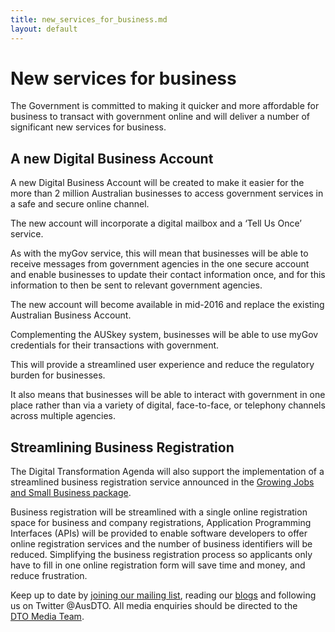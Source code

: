 ```yaml
---
title: new_services_for_business.md
layout: default
---
```

New services for business
=========================

The Government is committed to making it quicker and more affordable for business to transact with government online and will deliver a number of significant new services for business.

A new Digital Business Account
------------------------------

A new Digital Business Account will be created to make it easier for the more than 2 million Australian businesses to access government services in a safe and secure online channel.

The new account will incorporate a digital mailbox and a ‘Tell Us Once’ service.

As with the myGov service, this will mean that businesses will be able to receive messages from government agencies in the one secure account and enable businesses to update their contact information once, and for this information to then be sent to relevant government agencies.

The new account will become available in mid-2016 and replace the existing Australian Business Account.

Complementing the AUSkey system, businesses will be able to use myGov credentials for their transactions with government.

This will provide a streamlined user experience and reduce the regulatory burden for businesses.

It also means that businesses will be able to interact with government in one place rather than via a variety of digital, face-to-face, or telephony channels across multiple agencies.

Streamlining Business Registration
----------------------------------

The Digital Transformation Agenda will also support the implementation of a streamlined business registration service announced in the [Growing Jobs and Small Business package](http://www.budget.gov.au/2015-16/content/glossy/sml_bus/html/sml_bus-04.htm).

Business registration will be streamlined with a single online registration space for business and company registrations, Application Programming Interfaces (APIs) will be provided to enable software developers to offer online registration services and the number of business identifiers will be reduced. Simplifying the business registration process so applicants only have to fill in one online registration form will save time and money, and reduce frustration.

Keep up to date by [joining our mailing list](http://govspace.us10.list-manage.com/subscribe?u=18f172213d32ca205c7e524bd&id=172d06cc83), reading our [blogs](../news-media/blog.1.html) and following us on Twitter @AusDTO. All media enquiries should be directed to the [DTO Media Team](mailto:DTOMedia@pmc.gov.au).

